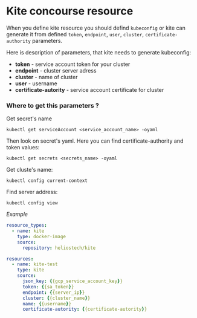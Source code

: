 # Kite concourse resource

When you define kite resource you should defind `kubeconfig` or kite can generate it from defined `token`, `endpoint`, `user`, `cluster`, `certificate-authority` parameters.

Here is description of parameters, that kite needs to generate kubeconfig:
- __token__ - service account token for your cluster
- __endpoint__ - cluster server adress
- __cluster__ - name of cluster
- __user__ - username
- __certificate-autority__ - service account certificate for cluster

### Where to get this parameters ?

Get secret's name
```shell
kubectl get serviceAccount <service_account_name> -oyaml
```

Then look on secret's yaml. Here you can find certificate-authority and token values:
```shell
kubectl get secrets <secrets_name> -oyaml
```
Get cluste's name:
```shell
kubectl config current-context
```

Find server address:
```shell
kubectl config view
```

*Example*

```yaml
resource_types:
  - name: kite
    type: docker-image
    source:
      repository: heliostech/kite

resources:
  - name: kite-test
    type: kite
    source:
      json_key: {{gcp_service_account_key}}
      token: {{sa_token}}
      endpoint: {{server_ip}}
      cluster: {{cluster_name}}
      name: {{username}}
      certificate-autority: {{certificate-autority}}
```
